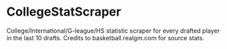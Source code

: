 # CollegeStatScraper
College/International/G-league/HS statistic scraper for every drafted player in the last 10 drafts. Credits to basketball.realgm.com for source stats. 
